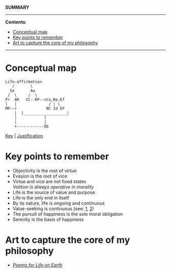 **SUMMARY**

---

**Contents**:

- [Conceptual map](#conceptual-map)
- [Key points to remember](#key-points-to-remember)
- [Art to capture the core of my philosophy](#art-to-capture-the-core-of-my-philosophy)

---

# Conceptual map

```
Life-affirmation
   /       \
  Se       Aw
 /  \     /  \
Pr  AR   CC--RP-->Co,Re,Ef
|   |              / | \
MP--+             NC Id EF
    |  |___________________|
    |            |
    |            |
    +------------Ob
```

[Key](https://pranigopu.github.io/philosophy/summary/key.html) | [Justification](https://pranigopu.github.io/philosophy/summary/justification.html)

# Key points to remember
- Objectivity is the root of virtue
- Evasion is the root of vice
- Virtue and vice are not fixed states <br> _Volition is always operative in morality_
- Life is the source of value and purpose
- Life is the only end in itself
- By its nature, life is ongoing and continuous
- Value-seeking is continuous (see: [1](https://pranigopu.github.io/philosophy/ethics/nature-of-value.html#values-seeking-is-continuous), [2](https://pranigopu.github.io/philosophy/epistemology/rationality-in-practice.html#principle-of-value-seeking))
- The pursuit of happiness is the sole moral obligation
- Serenity is the basis of happiness

# Art to capture the core of my philosophy
- [_Poems for Life on Earth_](https://pranigopu.github.io/art/poetry/poems-for-life-on-earth.html)